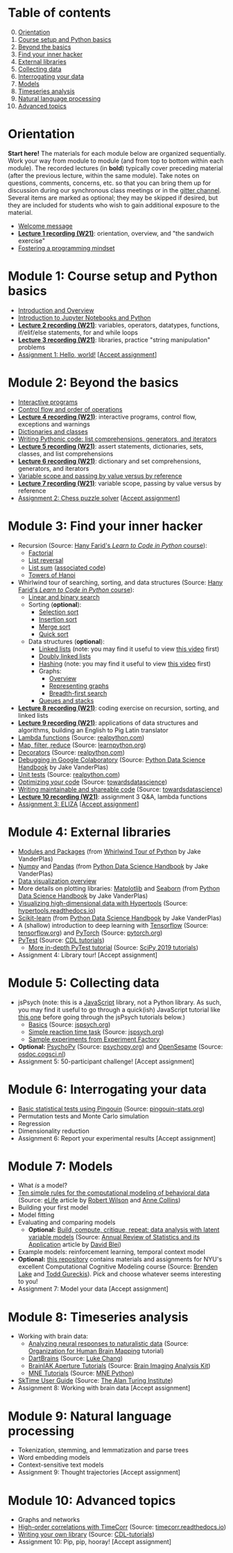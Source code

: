 # Table of contents

0. [Orientation](#orientation)
1. [Course setup and Python basics](#module-1-course-setup-and-python-basics)
2. [Beyond the basics](#module-2-beyond-the-basics)
3. [Find your inner hacker](#module-3-find-your-inner-hacker)
4. [External libraries](#module-4-external-libraries)
5. [Collecting data](#module-5-collecting-data)
6. [Interrogating your data](#module-6-interrogating-your-data)
7. [Models](#module-7-models)
8. [Timeseries analysis](#module-8-timeseries-analysis)
9. [Natural language processing](#module-9-natural-language-processing)
10. [Advanced topics](#module-10-advanced-topics)

# Orientation

**Start here!**  The materials for each module below are organized sequentially.  Work your way from module to module (and from top to bottom within each module).  The recorded lectures (in **bold**) typically cover preceding material (after the previous lecture, within the same module). Take notes on questions, comments, concerns, etc. so that you can bring them up for discussion during our synchronous class meetings or in the [gitter channel](https://gitter.im/cs-for-psych/PSYC-132-Winter-2021).  Several items are marked as optional; they may be skipped if desired, but they are included for students who wish to gain additional exposure to the material.

- [Welcome message](https://youtu.be/UjHUfUCpTQU)
- [**Lecture 1 recording (W21)**](https://youtu.be/XPsoY9R7dVs): orientation, overview, and "the sandwich exercise"
- [Fostering a programming mindset](https://github.com/ContextLab/cs-for-psych/blob/master/slides/module_0/programming_mindset.md)

# Module 1: Course setup and Python basics

- [Introduction and Overview](https://colab.research.google.com/github/ContextLab/cs-for-psych/blob/master/slides/module_1/introduction_and_overview.ipynb)
- [Introduction to Jupyter Notebooks and Python](https://colab.research.google.com/github/ContextLab/cs-for-psych/blob/master/slides/module_1/intro_to_python.ipynb)
- [**Lecture 2 recording (W21)**](https://youtu.be/hDsJgkQdPWs): variables, operators, datatypes, functions, if/elif/else statements, for and while loops
- [**Lecture 3 recording (W21)**](https://youtu.be/bT0HwegxHWQ): libraries, practice "string manipulation" problems
- [Assignment 1: Hello, world!](https://github.com/ContextLab/psyc32-hello-world) [[Accept assignment](https://classroom.github.com/a/xjc-u-1F)]

# Module 2: Beyond the basics
- [Interactive programs](https://colab.research.google.com/github/ContextLab/cs-for-psych/blob/master/slides/module_2/interactive_programming.ipynb)
- [Control flow and order of operations](https://colab.research.google.com/github/ContextLab/cs-for-psych/blob/master/slides/module_2/control_flow_and_ooo.ipynb)
- [**Lecture 4 recording (W21)**](https://youtu.be/0YmunqHonpE): interactive programs, control flow, exceptions and warnings
- [Dictionaries and classes](https://colab.research.google.com/github/ContextLab/cs-for-psych/blob/master/slides/module_2/dictionaries_and_classes.ipynb)
- [Writing Pythonic code: list comprehensions, generators, and iterators](https://colab.research.google.com/github/ContextLab/cs-for-psych/blob/master/slides/module_2/pythonic_code.ipynb)
- [**Lecture 5 recording (W21)**](https://youtu.be/3VmcI5AjXeY): assert statements, dictionaries, sets, classes, and list comprehensions
- [**Lecture 6 recording (W21)**](https://youtu.be/LbHhsKXeb7E): dictionary and set comprehensions, generators, and iterators
- [Variable scope and passing by value versus by reference](https://colab.research.google.com/github/ContextLab/cs-for-psych/blob/master/slides/module_2/scope_and_passing_by_value_vs_reference.ipynb)
- [**Lecture 7 recording (W21)**](https://youtu.be/WnszGCW0o8g): variable scope, passing by value versus by reference
- [Assignment 2: Chess puzzle solver](https://github.com/ContextLab/psyc32-n-queens) [[Accept assignment](https://classroom.github.com/a/nHf5amef)]

# Module 3: Find your inner hacker
- Recursion (Source: [Hany Farid's *Learn to Code in Python* course](https://farid.berkeley.edu/downloads/tutorials/learnPython/)):
  - [Factorial](https://drive.google.com/file/d/1n2vX-cH7JCAEX7AYCgVbBux6V-xJ52wd/view)
  - [List reversal](https://drive.google.com/file/d/1jBbKrTOn3KmipNOWWcmSv601hkJeTizp/view?usp=sharing)
  - [List sum](https://drive.google.com/file/d/1kFyKqe5OIiJZ6WWS_JypRF5xedcyijrp/view?usp=sharing) ([associated code](https://drive.google.com/file/d/1CCYpy7pThwP2FLGVBHdANEL1uF03Dnif/view?usp=sharing))
  - [Towers of Hanoi](https://drive.google.com/file/d/15SEWU23_iQD80Vs5vbkefdyiegnWoTyO/view?usp=sharing)
- Whirlwind tour of searching, sorting, and data structures (Source: [Hany Farid's *Learn to Code in Python* course](https://farid.berkeley.edu/downloads/tutorials/learnPython/)):
  - [Linear and binary search](https://drive.google.com/file/d/1EukvYAyuyVnMJoYJGEO-qF7f2oy2jroX/view?usp=sharing)
  - Sorting (**optional**):
    - [Selection sort](https://drive.google.com/file/d/1LahEi_vWr1U7gWFNT4SwAh1tzAc8gXn-/view?usp=sharing)
    - [Insertion sort](https://drive.google.com/file/d/13BSt9rPYvd1txaXqgHPvM0-CA2tHqQEm/view?usp=sharing)
    - [Merge sort](https://drive.google.com/file/d/1nrzVsPfblxft36pc44M3TrVqDaHsnCd3/view?usp=sharing)
    - [Quick sort](https://drive.google.com/file/d/1NJWiskxYLYL6F4i_-wjDQU59vhdYzIT4/view?usp=sharing)
  - Data structures (**optional**):
    - [Linked lists](https://drive.google.com/file/d/1pdff_xyC8VSU_QX8_POLNlo88Wf317Sx/view?usp=sharing) (note: you may find it useful to view [this video](https://drive.google.com/file/d/1bGmFBsp7-kqSPcu1j2hXMM2GgZ7WiULE/view?usp=sharing) first)
    - [Doubly linked lists](https://drive.google.com/file/d/1WQ957ItVBXgUovedipVywUz8QNY1neLP/view?usp=sharing)
    - [Hashing](https://drive.google.com/file/d/1DYNmUGr2mnaoflaWAecdN0aYRl5HjBsd/view?usp=sharing) (note: you may find it useful to view [this video](https://drive.google.com/file/d/1yTw3wdLTHcsQkjnwwCb9FZp3PPf_xtZu/view?usp=sharing) first)
    - Graphs:
      - [Overview](https://drive.google.com/file/d/1Phf9dveviodykjUzwCzkR2nFMqyWqiwo/view?usp=sharing)
      - [Representing graphs](https://drive.google.com/file/d/1tRRVLJyeuemjMNMyS690lz4IPpYB-IWv/view?usp=sharing)
      - [Breadth-first search](https://drive.google.com/file/d/1qHaMQXkPDHU5mfYc9WKRlNhRnHPsyB38/view)
    - [Queues and stacks](https://drive.google.com/file/d/13fnBkyRSHuTWwVkJuOZuXL072rrHl5tC/view?usp=sharing)
- [**Lecture 8 recording (W21)**](https://youtu.be/uqafHXnxn9Q): coding exercise on recursion, sorting, and linked lists
- [**Lecture 9 recording (W21)**](https://youtu.be/oEvdowJkhVU): applications of data structures and algorithms, building an English to Pig Latin translator
- [Lambda functions](https://realpython.com/python-lambda/) (Source: [realpython.com](https://realpython.com))
- [Map, filter, reduce](https://www.learnpython.org/en/Map,_Filter,_Reduce) (Source: [learnpython.org](https://learnpython.org))
- [Decorators](https://realpython.com/primer-on-python-decorators/) (Source: [realpython.com](https://realpython.com))
- [Debugging in Google Colaboratory](https://colab.research.google.com/github/jakevdp/PythonDataScienceHandbook/blob/master/notebooks/01.06-Errors-and-Debugging.ipynb) (Source: [Python Data Science Handbook](https://jakevdp.github.io/PythonDataScienceHandbook/index.html) by Jake VanderPlas)
- [Unit tests](https://realpython.com/python-testing/) (Source: [realpython.com](https://realpython.com))
- [Optimizing your code](https://towardsdatascience.com/optimizing-your-python-code-156d4b8f4a29) (Source: [towardsdatascience](https://towardsdatascience.com))
- [Writing maintainable and shareable code](https://towardsdatascience.com/the-ultimate-guide-to-writing-better-python-code-1362a1209e5a) (Source: [towardsdatascience](https://towardsdatascience.com))
- [**Lecture 10 recording (W21)**](https://youtu.be/nixpJySn228): assignment 3 Q&A, lambda functions
- [Assignment 3: ELIZA](https://github.com/ContextLab/psyc32-eliza) [[Accept assignment](https://classroom.github.com/a/05_59FMz)]

# Module 4: External libraries
- [Modules and Packages](https://jakevdp.github.io/WhirlwindTourOfPython/13-modules-and-packages.html) (from [Whirlwind Tour of Python](https://jakevdp.github.io/WhirlwindTourOfPython/index.html) by Jake VanderPlas)
- [Numpy](https://jakevdp.github.io/PythonDataScienceHandbook/02.00-introduction-to-numpy.html) and [Pandas](https://jakevdp.github.io/PythonDataScienceHandbook/03.00-introduction-to-pandas.html) (from [Python Data Science Handbook](https://jakevdp.github.io/PythonDataScienceHandbook/index.html) by Jake VanderPlas)
- [Data visualization overview](https://github.com/ContextLab/cs-for-psych/blob/master/slides/module_4/data_visualization.ipynb)
- More details on plotting libraries: [Matplotlib](https://jakevdp.github.io/PythonDataScienceHandbook/04.00-introduction-to-matplotlib.html) and [Seaborn](https://jakevdp.github.io/PythonDataScienceHandbook/04.14-visualization-with-seaborn.html) (from [Python Data Science Handbook](https://jakevdp.github.io/PythonDataScienceHandbook/index.html) by Jake VanderPlas)
- [Visualizing high-dimensional data with Hypertools](https://hypertools.readthedocs.io/en/latest/tutorials.html) (Source: [hypertools.readthedocs.io](https://hypertools.readthedocs.io/))
- [Scikit-learn](https://jakevdp.github.io/PythonDataScienceHandbook/05.02-introducing-scikit-learn.html) (from [Python Data Science Handbook](https://jakevdp.github.io/PythonDataScienceHandbook/index.html) by Jake VanderPlas)
- A (shallow) introduction to deep learning with [Tensorflow](https://www.tensorflow.org/tutorials/quickstart/beginner) (Source: [tensorflow.org](https://www.tensorflow.org/)) and [PyTorch](https://pytorch.org/tutorials/beginner/deep_learning_60min_blitz.html) (Source: [pytorch.org](https://pytorch.org/))
- [PyTest](https://github.com/ContextLab/CDL-tutorials/tree/master/testing) (Source: [CDL tutorials](https://github.com/ContextLab/CDL-tutorials))
  - [More in-depth PyTest tutorial](https://www.youtube.com/watch?v=LX2ksGYXJ80) (Source: [SciPy 2019 tutorials](https://www.youtube.com/redirect?v=LX2ksGYXJ80&redir_token=QUFFLUhqbFVjTkw0a3djNGx3SnlrdlRsOFVteDU0cmpYd3xBQ3Jtc0tsWkEyeXpHODd4SXJyRWpXUHlOcFhTSEVXUGt4SFpUUmpQOW5sT05GOGVxeTRaaUFQZi15OXFnV3ozTHh4ZWNoSHU5V0lkd0E0UUo2THZ5TnV3YVdvQWxlelVHZW1QYlFlN1JfbGFVZEJDRGdQX0N6MA%3D%3D&event=video_description&q=https%3A%2F%2Fwww.scipy2019.scipy.org%2Ftutorial-participant-instructions))
- Assignment 4: Library tour! [Accept assignment]

# Module 5: Collecting data
- jsPsych (note: this is a [JavaScript](https://en.wikipedia.org/wiki/JavaScript) library, not a Python library.  As such, you may find it useful to go through a quick(ish) JavaScript tutorial like [this one](https://www.youtube.com/watch/W6NZfCO5SIk) before going through the jsPsych tutorials below.)
  - [Basics](https://www.jspsych.org/tutorials/hello-world/) (Source: [jspsych.org](https://www.jspsych.org/))
  - [Simple reaction time task](https://www.jspsych.org/tutorials/rt-task/) (Source: [jspsych.org](https://www.jspsych.org/))
  - [Sample experiments from Experiment Factory](https://expfactory.github.io/)
- **Optional:** [PsychoPy](https://www.psychopy.org/gettingStarted.html) (Source: [psychopy.org](https://www.psychopy.org/)) and [OpenSesame](https://osdoc.cogsci.nl/3.2/tutorials/beginner/) (Source: [osdoc.cogsci.nl](https://osdoc.cogsci.nl/))
- Assignment 5: 50-participant challenge! [Accept assignment]

# Module 6: Interrogating your data
- [Basic statistical tests using Pingouin](https://pingouin-stats.org/) (Source: [pingouin-stats.org](https://pingouin-stats.org/))
- Permutation tests and Monte Carlo simulation
- Regression
- Dimensionality reduction
- Assignment 6: Report your experimental results [Accept assignment]

# Module 7: Models
- What *is* a model?
- [Ten simple rules for the computational modeling of behavioral data](https://elifesciences.org/articles/49547) (Source: [eLife](https://elifesciences.org) article by [Robert Wilson](http://u.arizona.edu/~bob/) and [Anne Collins](https://www.ocf.berkeley.edu/~acollins/))
- Building your first model
- Model fitting
- Evaluating and comparing models
  - **Optional:** [Build, compute, critique, repeat: data analysis with latent variable models](https://oar.princeton.edu/jspui/bitstream/88435/pr12b6p/1/Blei%20-%20Build%2C%20Compute%2C%20Critique%2C%20Repeat.pdf) (Source: [Annual Review of Statistics and its Application](https://www.annualreviews.org/doi/full/10.1146/annurev-statistics-022513-115657) article by [David Blei](http://www.cs.columbia.edu/~blei/))
- Example models: reinforcement learning, temporal context model
- **Optional:** [this repository](https://github.com/brendenlake/CCM-site) contains materials and assignments for NYU's excellent Computational Cognitive Modeling course (Source: [Brenden Lake](https://cims.nyu.edu/~brenden/) and [Todd Gureckis](http://psych.nyu.edu/gureckis/)).  Pick and choose whatever seems interesting to you!
- Assignment 7: Model your data [Accept assignment]

# Module 8: Timeseries analysis
- Working with brain data:
  - [Analyzing neural responses to naturalistic data](http://naturalistic-data.org/intro) (Source: [Organization for Human Brain Mapping](https://www.humanbrainmapping.org) tutorial)
  - [DartBrains](https://dartbrains.org) (Source: [Luke Chang](https://cosanlab.com))
  - [BrainIAK Aperture Tutorials](https://github.com/brainiak/brainiak-aperture) (Source: [Brain Imaging Analysis Kit](https://brainiak.org))
  - [MNE Tutorials](https://mne.tools/dev/auto_tutorials/index.html) (Source: [MNE Python](https://mne.tools/dev/index.html))
- [SkTime User Guide](https://sktime.org/en/latest/user_guite.html) (Source: [The Alan Turing Institute](https://www.turing.ac.uk/))
- Assignment 8: Working with brain data [Accept assignment]

# Module 9: Natural language processing
- Tokenization, stemming, and lemmatization and parse trees
- Word embedding models
- Context-sensitive text models
- Assignment 9: Thought trajectories [Accept assignment]

# Module 10: Advanced topics
- Graphs and networks
- [High-order correlations with TimeCorr](https://timecorr.readthedocs.io/en/latest/tutorials.html) (Source: [timecorr.readthedocs.io](https://timecorr.readthedocs.io/))
- [Writing your own library](https://github.com/ContextLab/CDL-tutorials/blob/master/packages/README.md) (Source: [CDL-tutorials](https://github.com/ContextLab/CDL-tutorials))
- Assignment 10: Pip, pip, hooray! [Accept assignment]
